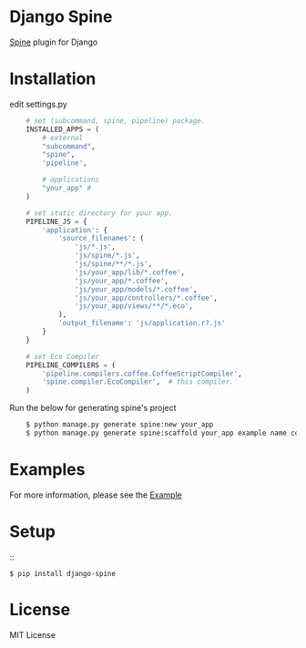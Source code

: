 

Django Spine
=============
[Spine](https://github.com/maccman/spine) plugin for Django


Installation
=============

edit settings.py

```python
    # set (subcommand, spine, pipeline) package.
    INSTALLED_APPS = (
        # external
        "subcommand",
        "spine",
        'pipeline',

        # applications
        "your_app" #
    )

    # set static directory for your app.
    PIPELINE_JS = {
        'application': {
            'source_filenames': (
                'js/*.js',
                'js/spine/*.js',
                'js/spine/**/*.js',
                'js/your_app/lib/*.coffee',
                'js/your_app/*.coffee',
                'js/your_app/models/*.coffee',
                'js/your_app/controllers/*.coffee',
                'js/your_app/views/**/*.eco',
            ),
            'output_filename': 'js/application.r?.js'
        }
    }

    # set Eco Compiler
    PIPELINE_COMPILERS = (
        'pipeline.compilers.coffee.CoffeeScriptCompiler',
        'spine.compiler.EcoCompiler',  # this compiler.
    )
```

Run the below for generating spine's project

```bash
    $ python manage.py generate spine:new your_app
    $ python manage.py generate spine:scaffold your_app example name content message
```

Examples
=========

For more information, please see the [Example](https://github.com/ikeikeikeike/django-spine/tree/master/examples)


Setup
=====

::

    $ pip install django-spine


License
=======
MIT License
